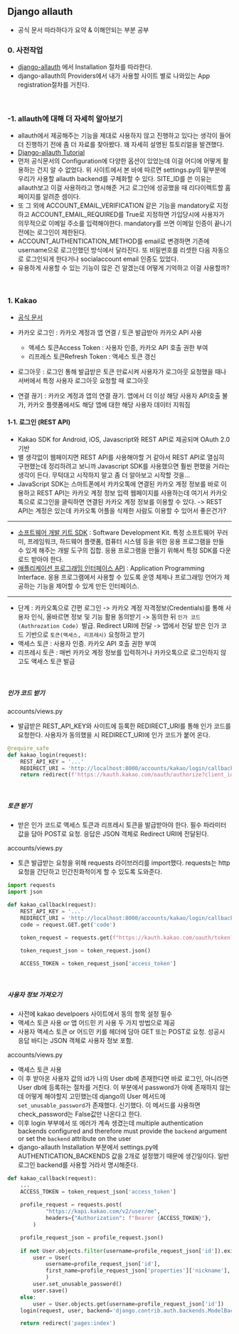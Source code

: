 ## Django allauth

- 공식 문서 따라하다가 요약 & 이해안되는 부분 공부

### 0. 사전작업

- [django-allauth](https://django-allauth.readthedocs.io/en/latest/index.html) 에서 Installation 절차를 따라한다.
- django-allauth의 Providers에서 내가 사용할 사이트 별로 나와있는 App registration절차를 거친다.

<br/>

### -1. allauth에 대해 더 자세히 알아보기

- allauth에서 제공해주는 기능을 제대로 사용하지 않고 진행하고 있다는 생각이 들어 더 진행하기 전에 좀 더 자료를 찾아봤다. 꽤 자세히 설명된 튜토리얼을 발견했다. 
- [Django-allauth Tutorial](https://learndjango.com/tutorials/django-allauth-tutorial)
- 먼저 공식문서의 Configuration에 다양한 옵션이 있었는데 이걸 어디에 어떻게 활용하는 건지 알 수 없었다. 위 사이트에서 본 바에 따르면 settings.py의 밑부분에 우리가 사용할 allauth backend를 구체화할 수 있다. SITE_ID를 쓴 이유는 allauth보고 이걸 사용하라고 명시해준 거고 로그인에 성공했을 때 리다이렉트할 홈페이지를 알려준 셈이다.
- 또 그 외에 ACCOUNT_EMAIL_VERIFICATION 같은 기능을 mandatory로 지정하고 ACCOUNT_EMAIL_REQUIRED를 True로 지정하면 가입당시에 사용자가 의무적으로 이메일 주소를 입력해야한다. mandatory를 쓰면 이메일 인증이 끝나기 전에는 로그인이 제한된다. 
- ACCOUNT_AUTHENTICATION_METHOD를 email로 변경하면 기존에 username으로 로그인했던 방식에서 달라진다. 또 비밀번호를 리셋한 다음 자동으로 로그인되게 한다거나 socialaccount email 인증도 있었다. 
- 유용하게 사용할 수 있는 기능이 많은 건 알겠는데 어떻게 기억하고 이걸 사용할까?

<br/>

### 1. Kakao

- [공식 문서](https://developers.kakao.com/docs)

- 카카오 로그인 : 카카오 계정과 앱 연결 / 토큰 발급받아 카카오 API 사용
  - 액세스 토큰Access Token : 사용자 인증, 카카오 API 호출 권한 부여
  - 리프레스 토큰Refresh Token : 액세스 토큰 갱신
- 로그아웃 : 로그인 통해 발급받은 토큰 만료시켜 사용자가 로그아웃 요청했을 때나 서버에서 특정 사용자 로그아웃 요청할 때 로그아웃
- 연결 끊기 : 카카오 계정과 앱의 연결 끊기. 앱에서 더 이상 해당 사용자 API호출 불가, 카카오 플랫폼에서도 해당 앱에 대한 해당 사용자 데이터 지워짐

#### 1-1. 로그인 (REST API)

- Kakao SDK for Android, iOS, Javascript와 REST API로 제공되며 OAuth 2.0기반
- 별 생각없이 웹페이지면 REST API를 사용해야할 거 같아서 REST API로 열심히 구현했는데 정리하려고 보니까 Javascript SDK를 사용했으면 훨씬 편했을 거라는 생각이 든다. 무턱대고 시작하지 말고 좀 더 알아보고 시작할 것을...
- JavaScript SDK는 스마트폰에서 카카오톡에 연결된 카카오 계정 정보를 바로 이용하고 REST API는 카카오 계정 정보 입력 웹페이지를 사용하는데 여기서 카카오톡으로 로그인을 클릭하면 연결된 카카오 계정 정보를 이용할 수 있다. -> REST API는 계정은 있는데 카카오톡 어플을 삭제한 사람도 이용할 수 있어서 좋은건가?

---

- [소프트웨어 개발 키트 SDK](https://ko.wikipedia.org/wiki/%EC%86%8C%ED%94%84%ED%8A%B8%EC%9B%A8%EC%96%B4_%EA%B0%9C%EB%B0%9C_%ED%82%A4%ED%8A%B8#cite_note-ShamseeCCNA15-1) : Software Development Kit. 특정 소프트웨어 꾸러미, 프레임워크, 하드웨어 플랫폼, 컴퓨터 시스템 등을 위한 응용 프로그램을 만들 수 있게 해주는 개발 도구의 집합. 응용 프로그램을 만들기 위해서 특정 SDK를 다운로드 받아야 한다.
- [애플리케이션 프로그래밍 인터페이스 API](https://ko.wikipedia.org/wiki/API) : Application Programming Interface. 응용 프로그램에서 사용할 수 있도록 운영 체제나 프로그래밍 언어가 제공하는 기능을 제어할 수 있게 만든 인터페이스.

---

- 단계 : 카카오톡으로 간편 로그인 -> 카카오 계정 자격정보(Credentials)를 통해 사용자 인식, 올바르면 정보 및 기능 활용 동의받기 -> 동의한 뒤 `인가 코드(Authrozation Code) `발급. Redirect URI에 전달 -> 앱에서 전달 받은 인가 코드 기반으로 `토큰(액세스, 리프레시)` 요청하고 받기
- 액세스 토큰 : 사용자 인증. 카카오 API 호출 권한 부여
- 리프레시 토큰 : 매번 카카오 계정 정보를 입력하거나 카카오톡으로 로그인하지 않고도 액세스 토큰 발급

<br/>

##### 인가 코드 받기

accounts/views.py

- 발급받은 REST_API_KEY와 사이트에 등록한 REDIRECT_URI를 통해 인가 코드를 요청한다. 사용자가 동의했을 시 REDIRECT_URI에 인가 코드가 붙어 온다.

```python
@require_safe
def kakao_login(request):
    REST_API_KEY = '...'
    REDIRECT_URI = 'http://localhost:8000/accounts/kakao/login/callback/'
    return redirect(f'https://kauth.kakao.com/oauth/authorize?client_id={REST_API_KEY}&redirect_uri={REDIRECT_URI}&response_type=code')
```

<br/>

##### 토큰 받기

- 받은 인가 코드로 액세스 토큰과 리프레시 토큰을 발급받아야 한다. 필수 파라미터 값을 담아 POST로 요청. 응답은 JSON 객체로 Redirect URI에 전달된다.

accounts/views.py

- 토큰 발급받는 요청을 위해 requests 라이브러리를 import했다. requests는 http요청을 간단하고 인간친화적이게 할 수 있도록 도와준다.

```python
import requests
import json

def kakao_callback(request):
    REST_API_KEY = '...'
    REDIRECT_URI = 'http://localhost:8000/accounts/kakao/login/callback/'
    code = request.GET.get('code')
        
    token_request = requests.get(f"https://kauth.kakao.com/oauth/token?grant_type=authorization_code&client_id={REST_API_KEY}&redirect_uri={REDIRECT_URI}&code={code}")

    token_request_json = token_request.json()

    ACCESS_TOKEN = token_request_json['access_token']
```

<br/>

##### 사용자 정보 가져오기

- 사전에 kakao develpoers 사이트에서 동의 항목 설정 필수
- 액세스 토큰 사용 or 앱 어드민 키 사용 두 가지 방법으로 제공
- 사용자 액세스 토큰 or 어드민 키를 헤더에 담아 GET 또는 POST로 요청. 성공시 응답 바디는 JSON 객체로 사용자 정보 포함.

accounts/views.py

- 액세스 토큰 사용
- 이 후 받아온 사용자 값의 id가 나의 User db에 존재한다면 바로 로그인, 아니라면 User db에 등록하는 절차를 거친다. 이 부분에서 password가 아예 존재하지 않는데 어떻게 해야할지 고민했는데 django의 User 메서드에 `set_unusable_password`가 존재했다. 신기했다. 이 메서드를 사용하면 check_password는 False값만 나온다고 한다.
- 이후 login 부부에서 또 에러가 계속 생겼는데 multiple authentication backends configured and therefore must provide the `backend` argument or set the `backend` attribute on the user 
- django-allauth Installation 부분에서 settings.py에 AUTHENTICATION_BACKENDS 값을 2개로 설정했기 때문에 생긴일이다. 일반 로그인 backend를 사용할 거라서 명시해준다.

```python
def kakao_callback(request):
    ...
    ACCESS_TOKEN = token_request_json['access_token']
    
    profile_request = requests.post(
            "https://kapi.kakao.com/v2/user/me",
            headers={"Authorization": f"Bearer {ACCESS_TOKEN}"},
        )

    profile_request_json = profile_request.json()
    
    if not User.objects.filter(username=profile_request_json['id']).exists():
        user = User(
            username=profile_request_json['id'], 
            first_name=profile_request_json['properties']['nickname'], 
            )
        user.set_unusable_password()
        user.save()
    else:
        user = User.objects.get(username=profile_request_json['id'])
    login(request, user, backend='django.contrib.auth.backends.ModelBackend')

    return redirect('pages:index')
```

